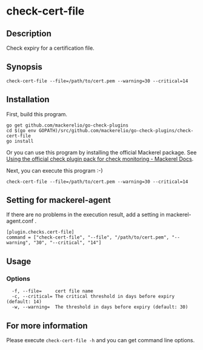 # check-cert-file

## Description
Check expiry for a certification file.


## Synopsis
```
check-cert-file --file=/path/to/cert.pem --warning=30 --critical=14
```

## Installation

First, build this program.

```
go get github.com/mackerelio/go-check-plugins
cd $(go env GOPATH)/src/github.com/mackerelio/go-check-plugins/check-cert-file
go install
```

Or you can use this program by installing the official Mackerel package. See [Using the official check plugin pack for check monitoring - Mackerel Docs](https://mackerel.io/docs/entry/howto/mackerel-check-plugins).


Next, you can execute this program :-)

```
check-cert-file --file=/path/to/cert.pem --warning=30 --critical=14
```


## Setting for mackerel-agent

If there are no problems in the execution result, add a setting in mackerel-agent.conf .

```
[plugin.checks.cert-file]
command = ["check-cert-file", "--file", "/path/to/cert.pem", "--warning", "30", "--critical", "14"]
```

## Usage
### Options

```
  -f, --file=     cert file name
  -c, --critical= The critical threshold in days before expiry (default: 14)
  -w, --warning=  The threshold in days before expiry (default: 30)
```


## For more information

Please execute `check-cert-file -h` and you can get command line options.
